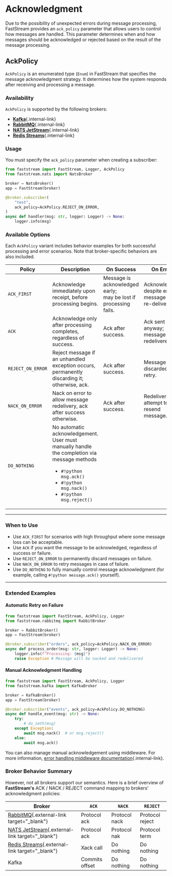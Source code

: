 # Acknowledgment

Due to the possibility of unexpected errors during message processing, FastStream provides an `ack_policy` parameter that allows users to control how messages are handled. This parameter determines when and how messages should be acknowledged or rejected based on the result of the message processing.

## AckPolicy

`AckPolicy` is an enumerated type (`Enum`) in FastStream that specifies the message acknowledgment strategy. It determines how the system responds after receiving and processing a message.

### Availability

`AckPolicy` is supported by the following brokers:

- [**Kafka**](../kafka/index.md){.internal-link}
- [**RabbitMQ**](../rabbit/index.md){.internal-link}
- [**NATS JetStream**](../nats/jetstream/index.md){.internal-link}
- [**Redis Streams**](../redis/streams/index.md){.internal-link}

### Usage

You must specify the `ack_policy` parameter when creating a subscriber:

```python linenums="1" hl_lines="9"
from faststream import FastStream, Logger, AckPolicy
from faststream.nats import NatsBroker

broker = NatsBroker()
app = FastStream(broker)

@broker.subscriber(
    "test",
    ack_policy=AckPolicy.REJECT_ON_ERROR,
)
async def handler(msg: str, logger: Logger) -> None:
    logger.info(msg)
```

### Available Options

Each `AckPolicy` variant includes behavior examples for both successful processing and error scenarios. Note that broker-specific behaviors are also included.

| Policy                      | Description                                                                                                                             | On Success                                                                   | On Error                                              | Broker Notes                                                             |
| --------------------------- | --------------------------------------------------------------------------------------------------------------------------------------- | ---------------------------------------------------------------------------- | ----------------------------------------------------- | ------------------------------------------------------------------------ |
| `ACK_FIRST`       | Acknowledge immediately upon receipt, before processing begins.                                                                         | Message is acknowledged early;<br/>may be lost if processing fails.              | Acknowledged despite error;<br/>message not re-delivered. | Kafka commits offset;<br/>NATS, Redis, and RabbitMQ acknowledge immediately. |
| `ACK`             | Acknowledge only after processing completes, regardless of success.                                                                     | Ack after success.                                          | Ack sent anyway;<br/>message not redelivered.             | Kafka: offset commit; others: explicit ack.                              |
| `REJECT_ON_ERROR` | Reject message if an unhandled exception occurs, permanently discarding it;<br/>otherwise, ack.                                             | Ack after success. | Message discarded; no retry.                          | RabbitMQ/NATS drops message. Kafka commits offset.                       |
| `NACK_ON_ERROR`   | Nack on error to allow message redelivery, ack after success otherwise.                                                                 | Ack after success.                                                           | Redeliver; attempt to resend message.                 | Redis Streams and RabbitMQ redelivers; Kafka commits as fallback.        |
| `DO_NOTHING`      | No automatic acknowledgement. User must manually handle the completion via message methods<ul><li> `#!python msg.ack()`</li><li>`#!python msg.nack()`<li>`#!python msg.reject()`</li></ul> | | | |

---

### When to Use

- Use `ACK_FIRST` for scenarios with high throughput where some message loss can be acceptable.
- Use `ACK` if you want the message to be acknowledged, regardless of success or failure.
- Use `REJECT_ON_ERROR` to permanently discard messages on failure.
- Use `NACK_ON_ERROR` to retry messages in case of failure.
- Use `DO_NOTHING` to fully manually control message acknowledgment (for example, calling `#!python message.ack()` yourself).

---

### Extended Examples

#### Automatic Retry on Failure

```python linenums="1" hl_lines="7 10"
from faststream import FastStream, AckPolicy, Logger
from faststream.rabbitmq import RabbitBroker

broker = RabbitBroker()
app = FastStream(broker)

@broker.subscriber("orders", ack_policy=AckPolicy.NACK_ON_ERROR)
async def process_order(msg: str, logger: Logger) -> None:
    logger.info(f"Processing: {msg}")
    raise Exception # Message will be nacked and redelivered
```

#### Manual Acknowledgment Handling

```python linenums="1" hl_lines="7 12 14"
from faststream import FastStream, AckPolicy, Logger
from faststream.kafka import KafkaBroker

broker = KafkaBroker()
app = FastStream(broker)

@broker.subscriber("events", ack_policy=AckPolicy.DO_NOTHING)
async def handle_event(msg: str) -> None:
    try:
        # do_smth(msg)
    except Exception:
        await msg.nack()  # or msg.reject()
    else:
        await msg.ack()
```

You can also manage manual acknowledgement using middleware. For more information, [error handling middleware documentation](./middlewares/exception.md){.internal-link}.

### Broker Behavior Summary

However, not all brokers support our semantics. Here is a brief overview of **FastStream's** ACK / NACK / REJECT command mapping to brokers' acknowledgment policies:

| Broker | `ACK` | `NACK` | `REJECT` |
| ------ | ----- | ------ | -------- |
| [RabbitMQ](https://www.rabbitmq.com/docs/confirms#acknowledgement-modes){.external-link target="_blank"} | Protocol ack            | Protocol nack | Protocol reject |
| [NATS JetStream](https://docs.nats.io/using-nats/developer/develop_jetstream#acknowledging-messages){.external-link target="_blank"} | Protocol ack            | Protocol nak  | Protocol term   |
| [Redis Streams](https://redis.io/docs/latest/commands/xack/){.external-link target="_blank"} | Xack call               | Do nothing    | Do nothing      |
| Kafka | Commits offset          | Do nothing    | Do nothing      |
